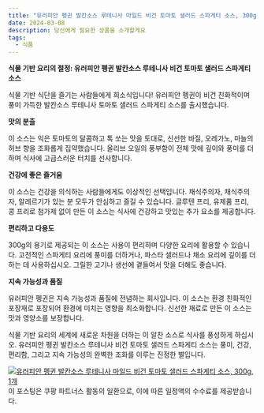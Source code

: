 ```yaml
---
title: "유러피안 펭귄 발칸소스 루테니사 마일드 비건 토마토 샐러드 스파게티 소스, 300g, 1개 구매 하기"
date: 2024-03-08
description: 당신에게 필요한 상품을 소개할게요
tags:
  - 식품
---
```

**식물 기반 요리의 절정: 유러피안 펭귄 발칸소스 루테니사 비건 토마토 샐러드 스파게티 소스**

식물 기반 식단을 즐기는 사람들에게 희소식입니다! 유러피안 펭귄이 비건 친화적이며 풍미 가득한 발칸소스 루테니사 토마토 샐러드 스파게티 소스를 출시했습니다.

**맛의 분출**

이 소스는 익은 토마토의 달콤하고 톡 쏘는 맛을 토대로, 신선한 바질, 오레가노, 마늘의 허브 향을 조화롭게 집약했습니다. 올리브 오일의 풍부함이 전체 맛에 깊이와 풍미를 더하며 식사에 고급스러운 터치를 선사합니다.

**건강에 좋은 즐거움**

이 소스는 건강을 의식하는 사람들에게도 이상적인 선택입니다. 채식주의자, 채식주의자, 알레르기가 있는 분 모두가 안심하고 즐길 수 있습니다. 글루텐 프리, 유제품 프리, 콩 프리로 첨가제 없이 만든 이 소스는 식사에 건강하고 맛있는 추가 요소를 제공합니다.

**편리하고 다용도**

300g의 용기로 제공되는 이 소스는 사용이 편리하며 다양한 요리에 활용할 수 있습니다. 고전적인 스파게티 요리에 풍미를 더하거나, 파스타 샐러드나 채소 요리에 깊이를 더하는 데 사용하십시오. 그릴한 고기나 생선에 곁들여서 맛을 더해도 좋습니다.

**지속 가능성과 품질**

유러피안 펭귄은 지속 가능성과 품질에 전념하는 회사입니다. 이 소스는 환경 친화적인 포장재로 포장되어 환경에 미치는 영향을 최소화합니다. 신선한 재료로 만든 이 소스는 맛과 영양소를 보장합니다.

식물 기반 요리의 세계에 새로운 차원을 더하는 이 알찬 소스로 식사를 풍성하게 하십시오. 유러피안 펭귄 발칸소스 루테니사 비건 토마토 샐러드 스파게티 소스는 풍미, 건강, 편리함, 그리고 지속 가능성의 완벽한 조화를 이루는 진정한 별입니다.


[![유러피안 펭귄 발칸소스 루테니사 마일드 비건 토마토 샐러드 스파게티 소스, 300g, 1개](https://i.imgur.com/81F7uro.png#center)](https://link.coupang.com/re/AFFSDP?lptag=AF5033054&pageKey=7709849798&itemId=20664144468&vendorItemId=87736757838&traceid=V0-153-cf77ca39ef56693b&clickBeacon=c0rzYQLCOXknvOWdc0j08MOHGHyeZgt0hkE2MN2RF-qlG1wZfP5YYkyKUrC_7LbTMUkk7JS-IuFXIefDKaTvhimeV9fcwT9omosnIVN6AqHwqdU-_8jXItyK-OYYltzUcuGJJaMvaysb1hXghMRFZOGOjUf0op_cCS_xHieqM-whtTQig43jHFGr8edsa3ikEE4erzxbd0gKbfnjyFyp5npF63nqWcphG3QQFsqfe-e6TpGZSwRX9b2rHOFVzFrlkzzoCOzo6Bj7taDZUFJzpTni3MzbYLECmxE9k14y00s9nttQI9e0BDEXmWC-a92vRjBZNtGM6sYfrUuC2LrTxzd_QedX4lSH619teHSlF15cXAcoaYNPN1UYiB7-ahVpdakrEEVl6xqOkVN9rlDJwn9PaL3mBp2LyOdskhhPHeTWib0jDsEH5rBdghywOva_f40EDhOEmvHiIagxbrLYhvDhyN3PmKovtD7rz6rAseCgPmIrq9bTw5BcvKhNK2C3NB9mlQlrYYBieZhbAnZTMfm3hsnxJkbX0EJk5DpcfuOd5sGsGQ7rAp7_dHpkyC7VWZBpyZ-TdMtTLncfUi3P_DvVP7nU6C3FW7Ad5n7AzW-E6gXDBRi25q1WLLoIzAkk5fe_eLYAqmCVQJklXUiayG2m4DjAuTNG0joe_298-PR5NrQUPUZgs4qST8G6-kjSKb7nJZM-YhdP_L_iodCpcrAcCxmPK0eghWy-EEIqjWEpX49IwQz7IERz9d3fOj9V0fErRsbT4kLPc8VnRdgYRYn-ju0jqbVLbScFRWTk9gJ5s08tmoWsibHBi5WQbNKngYRQ1OJDvb6tFtz8gp0vzvkxF98bnmRDJpEBd27jBb83HunWCU5PR34tpEumgJKoc4mZDdzQN9UgYhrQ-c1z65g_oRF_Zs7coDXm8PGsW-5nAOkyJ8CAwO9s2DTgKNxa3791Exe0SRXx1vrR5LpNTBcFrlcCVxNLI7rPljv6PohcckYYXpVBGwPx-m5y5xDBawFtwdDTUA%3D%3D&requestid=20240308214119183058959951&token=31850C%7CMIXED)
이 포스팅은 쿠팡 파트너스 활동의 일환으로, 이에 따른 일정액의 수수료를 제공받습니다.


